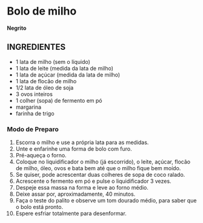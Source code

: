 # Bolo de milho

**Negrito**

## INGREDIENTES

- 1 lata de milho (sem o líquido)
- 1 lata de leite (medida da lata de milho)
- 1 lata de açúcar (medida da lata de milho)
- 1 lata de flocão de milho
- 1/2 lata de óleo de soja
- 3 ovos inteiros
- 1 colher (sopa) de fermento em pó
- margarina
- farinha de trigo

### Modo de Preparo



1. Escorra o milho e use a própria lata para as medidas.
2. Unte e enfarinhe uma forma de bolo com furo.
3. Pré-aqueça o forno.
4. Coloque no liquidificador o milho (já escorrido), o leite, açúcar, flocão de milho, óleo, ovos e bata bem até que o milho fique bem moído.
5. Se quiser, pode acrescentar duas colheres de sopa de coco ralado.
6. Acrescente o fermento em pó e pulse o liquidificador 3 vezes.
7. Despeje essa massa na forma e leve ao forno médio.
8. Deixe assar por, aproximadamente, 40 minutos.
9. Faça o teste do palito e observe um tom dourado médio, para saber que o bolo está pronto.
10. Espere esfriar totalmente para desenformar.